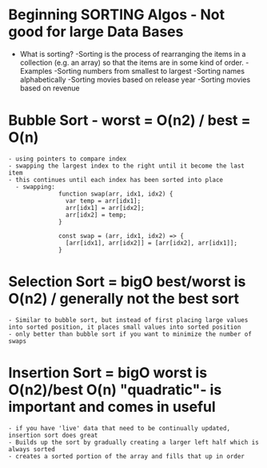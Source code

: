 # Beginning SORTING Algos - Not good for large Data Bases

-   What is sorting?
    -Sorting is the process of rearranging the items in a collection (e.g. an array) so that the items are in some kind of order.
    -Examples
    -Sorting numbers from smallest to largest
    -Sorting names alphabetically
    -Sorting movies based on release year
    -Sorting movies based on revenue

# Bubble Sort - worst = O(n2) / best = O(n)

    - using pointers to compare index
    - swapping the largest index to the right until it become the last item
    - this continues until each index has been sorted into place
      - swapping:
                  function swap(arr, idx1, idx2) {
                    var temp = arr[idx1];
                    arr[idx1] = arr[idx2];
                    arr[idx2] = temp;
                  }

                  const swap = (arr, idx1, idx2) => {
                    [arr[idx1], arr[idx2]] = [arr[idx2], arr[idx1]];
                  }

# Selection Sort = bigO best/worst is O(n2) / generally not the best sort

    - Similar to bubble sort, but instead of first placing large values into sorted position, it places small values into sorted position
    - only better than bubble sort if you want to minimize the number of swaps

# Insertion Sort = bigO worst is O(n2)/best O(n) "quadratic"- is important and comes in useful

    - if you have 'live' data that need to be continually updated, insertion sort does great
    - Builds up the sort by gradually creating a larger left half which is always sorted
    - creates a sorted portion of the array and fills that up in order
